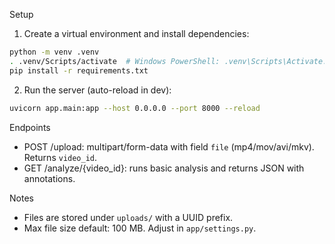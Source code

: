 Setup

1. Create a virtual environment and install dependencies:

```bash
python -m venv .venv
. .venv/Scripts/activate  # Windows PowerShell: .venv\Scripts\Activate.ps1
pip install -r requirements.txt
```

2. Run the server (auto-reload in dev):

```bash
uvicorn app.main:app --host 0.0.0.0 --port 8000 --reload
```

Endpoints

- POST /upload: multipart/form-data with field `file` (mp4/mov/avi/mkv). Returns `video_id`.
- GET /analyze/{video_id}: runs basic analysis and returns JSON with annotations.

Notes

- Files are stored under `uploads/` with a UUID prefix.
- Max file size default: 100 MB. Adjust in `app/settings.py`.

